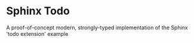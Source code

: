 # Sphinx Todo

A proof-of-concept modern, strongly-typed implementation of the Sphinx 'todo extension' example